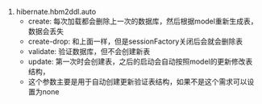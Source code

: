 1. hibernate.hbm2ddl.auto
    - create: 每次加载都会删除上一次的数据库，然后根据model重新生成表，数据会丢失
    - create-drop: 和上面一样，但是sessionFactory关闭后会就会删除表
    - validate: 验证数据库，但不会创建新表
    - update: 第一次时会创建表，之后的启动会自动按照model的更新修改表结构，
    - 这个参数主要是用于自动创建更新验证表结构，如果不是这个需求可以设置为none



